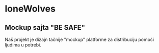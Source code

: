 # loneWolves

## Mockup sajta "BE SAFE" 

Naš projekt je dizajn tačnije "mockup" platforme za distribuciju pomoći ljudima u potrebi.

